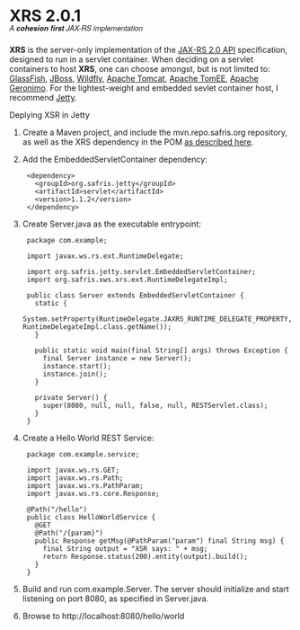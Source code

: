 <h1 style="line-height: 22px;">XRS 2.0.1<br/><span style="font-size: 13px; font-family: 'Helvetica Neue',Helvetica,Arial,sans-serif; font-style: italic; font-weight: 300;">A <b>cohesion first</b> JAX-RS implementation</span></h1> 

  **XRS** is the server-only implementation of the [JAX-RS 2.0 API](http://jax-rs-spec.java.net/) specification, designed to run in a servlet container. When deciding on a servlet containers to host **XRS**, one can choose amongst, but is not limited to: [GlassFish](https://glassfish.java.net/), [JBoss](http://www.jboss.org/products/eap/overview/), [Wildfly](http://wildfly.org/), [Apache Tomcat](http://tomcat.apache.org/), [Apache TomEE](http://tomee.apache.org/), [Apache Geronimo](http://geronimo.apache.org/). For the lightest-weight and embedded sevlet container host, I recommend [Jetty](http://eclipse.org/jetty/).

  Deplying XSR in Jetty

1. Create a Maven project, and include the mvn.repo.safris.org repository, as well as the XRS dependency in the POM [as described here](/download.html).

2. Add the EmbeddedServletContainer dependency:

        <dependency>
          <groupId>org.safris.jetty</groupId>
          <artifactId>servlet</artifactId>
          <version>1.1.2</version>
        </dependency>

3. Create Server.java as the executable entrypoint:

        package com.example;

        import javax.ws.rs.ext.RuntimeDelegate;

        import org.safris.jetty.servlet.EmbeddedServletContainer;
        import org.safris.xws.xrs.ext.RuntimeDelegateImpl;

        public class Server extends EmbeddedServletContainer {
          static {
            System.setProperty(RuntimeDelegate.JAXRS_RUNTIME_DELEGATE_PROPERTY, RuntimeDelegateImpl.class.getName());
          }

          public static void main(final String[] args) throws Exception {
            final Server instance = new Server();
            instance.start();
            instance.join();
          }

          private Server() {
            super(8080, null, null, false, null, RESTServlet.class);
          }
        }

4. Create a Hello World REST Service:

        package com.example.service;

        import javax.ws.rs.GET;
        import javax.ws.rs.Path;
        import javax.ws.rs.PathParam;
        import javax.ws.rs.core.Response;

        @Path("/hello")
        public class HelloWorldService {
          @GET
          @Path("/{param}")
          public Response getMsg(@PathParam("param") final String msg) {
            final String output = "XSR says: " + msg;
            return Response.status(200).entity(output).build();
          }
        }

5. Build and run com.example.Server. The server should initialize and start listening on port 8080, as specified in Server.java.

6. Browse to http://localhost:8080/hello/world
